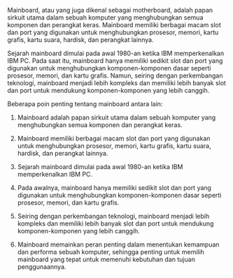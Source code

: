 Mainboard, atau yang juga dikenal sebagai motherboard, adalah papan sirkuit utama dalam sebuah komputer yang menghubungkan semua komponen dan perangkat keras. Mainboard memiliki berbagai macam slot dan port yang digunakan untuk menghubungkan prosesor, memori, kartu grafis, kartu suara, hardisk, dan perangkat lainnya.

Sejarah mainboard dimulai pada awal 1980-an ketika IBM memperkenalkan IBM PC. Pada saat itu, mainboard hanya memiliki sedikit slot dan port yang digunakan untuk menghubungkan komponen-komponen dasar seperti prosesor, memori, dan kartu grafis. Namun, seiring dengan perkembangan teknologi, mainboard menjadi lebih kompleks dan memiliki lebih banyak slot dan port untuk mendukung komponen-komponen yang lebih canggih.

Beberapa poin penting tentang mainboard antara lain:

1.  Mainboard adalah papan sirkuit utama dalam sebuah komputer yang menghubungkan semua komponen dan perangkat keras.
    
2.  Mainboard memiliki berbagai macam slot dan port yang digunakan untuk menghubungkan prosesor, memori, kartu grafis, kartu suara, hardisk, dan perangkat lainnya.
    
3.  Sejarah mainboard dimulai pada awal 1980-an ketika IBM memperkenalkan IBM PC.
    
4.  Pada awalnya, mainboard hanya memiliki sedikit slot dan port yang digunakan untuk menghubungkan komponen-komponen dasar seperti prosesor, memori, dan kartu grafis.
    
5.  Seiring dengan perkembangan teknologi, mainboard menjadi lebih kompleks dan memiliki lebih banyak slot dan port untuk mendukung komponen-komponen yang lebih canggih.
    
6.  Mainboard memainkan peran penting dalam menentukan kemampuan dan performa sebuah komputer, sehingga penting untuk memilih mainboard yang tepat untuk memenuhi kebutuhan dan tujuan penggunaannya.